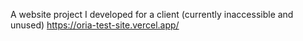 A website project I developed for a client (currently inaccessible and unused)
https://oria-test-site.vercel.app/
